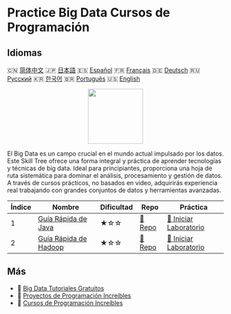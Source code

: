 # Practice Big Data Cursos de Programación

## Idiomas

🇨🇳 [简体中文](README_zh.md) 🇯🇵 [日本語](README_ja.md) 🇪🇸 [Español](README_es.md) 🇫🇷 [Français](README_fr.md) 🇩🇪 [Deutsch](README_de.md) 🇷🇺 [Русский](README_ru.md) 🇰🇷 [한국어](README_ko.md) 🇧🇷 [Português](README_pt.md) 🇺🇸 [English](README.md) 

<div align="center">
<img width="128px" src="https://file.labex.io/path/4y59cs2oEeJr.png">
</div>

El Big Data es un campo crucial en el mundo actual impulsado por los datos. Este Skill Tree ofrece una forma integral y práctica de aprender tecnologías y técnicas de big data. Ideal para principiantes, proporciona una hoja de ruta sistemática para dominar el análisis, procesamiento y gestión de datos. A través de cursos prácticos, no basados en video, adquirirás experiencia real trabajando con grandes conjuntos de datos y herramientas avanzadas.

|   Índice | Nombre                                                                       | Dificultad   | Repo                                                             | Práctica                                                                      |
|----------|------------------------------------------------------------------------------|--------------|------------------------------------------------------------------|-------------------------------------------------------------------------------|
|        1 | [Guía Rápida de Java](https://labex.io/es/courses/quick-start-with-java)     | ★☆☆          | [🔗 Repo](https://github.com/labex-labs/quick-start-with-java)   | [🚀 Iniciar Laboratorio](https://labex.io/es/courses/quick-start-with-java)   |
|        2 | [Guía Rápida de Hadoop](https://labex.io/es/courses/quick-start-with-hadoop) | ★☆☆          | [🔗 Repo](https://github.com/labex-labs/quick-start-with-hadoop) | [🚀 Iniciar Laboratorio](https://labex.io/es/courses/quick-start-with-hadoop) |

## Más

- 🔗 [Big Data Tutoriales Gratuitos](https://github.com/labex-labs/bigdata-free-tutorials)
- 🔗 [Proyectos de Programación Increíbles](https://github.com/labex-labs/awesome-programming-projects)
- 🔗 [Cursos de Programación Increíbles](https://github.com/labex-labs/awesome-programming-courses)

